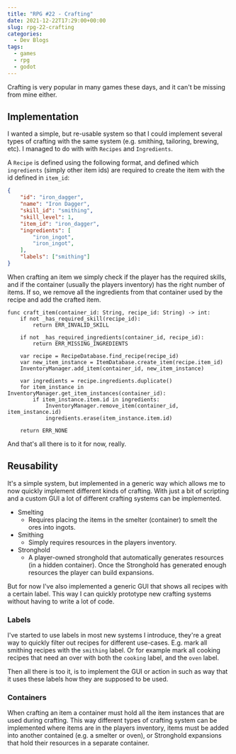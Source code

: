 ```yaml
---
title: "RPG #22 - Crafting"
date: 2021-12-22T17:29:00+00:00
slug: rpg-22-crafting
categories:
  - Dev Blogs
tags:
  - games
  - rpg
  - godot
---
```


Crafting is very popular in many games these days, and it can't be missing from mine either.

## Implementation

I wanted a simple, but re-usable system so that I could implement several types of crafting with the same system (e.g. smithing, tailoring, brewing, etc).
I managed to do with with `Recipes` and `Ingredients`.

A `Recipe` is defined using the following format, and defined which `ingredients` (simply other item ids) are required to create the item with the id defined in `item_id`:

```json
{
	"id": "iron_dagger",
	"name": "Iron Dagger",
	"skill_id": "smithing",
	"skill_level": 1,
	"item_id": "iron_dagger",
	"ingredients": [
		"iron_ingot",
		"iron_ingot",
	],
	"labels": ["smithing"]
}
```

When crafting an item we simply check if the player has the required skills, and if the container (usually the players inventory) has the right number of items.
If so, we remove all the ingredients from that container used by the recipe and add the crafted item.

```gdscript
func craft_item(container_id: String, recipe_id: String) -> int:
	if not _has_required_skill(recipe_id):
		return ERR_INVALID_SKILL
	
	if not _has_required_ingredients(container_id, recipe_id):
		return ERR_MISSING_INGREDIENTS
	
	var recipe = RecipeDatabase.find_recipe(recipe_id)
	var new_item_instance = ItemDatabase.create_item(recipe.item_id)
	InventoryManager.add_item(container_id, new_item_instance)
	
	var ingredients = recipe.ingredients.duplicate()
	for item_instance in InventoryManager.get_item_instances(container_id):
		if item_instance.item.id in ingredients:
			InventoryManager.remove_item(container_id, item_instance.id)
			ingredients.erase(item_instance.item.id)
	
	return ERR_NONE
```

And that's all there is to it for now, really.


## Reusability

It's a simple system, but implemented in a generic way which allows me to now quickly implement different kinds of crafting.
With just a bit of scripting and a custom GUI a lot of different crafting systems can be implemented.

* Smelting
  * Requires placing the items in the smelter (container) to smelt the ores into ingots.
* Smithing
  * Simply requires resources in the players inventory.
* Stronghold
  * A player-owned stronghold that automatically generates resources (in a hidden container). Once the Stronghold has generated enough resources the player can build expansions.

But for now I've also implemented a generic GUI that shows all recipes with a certain label.
This way I can quickly prototype new crafting systems without having to write a lot of code.

### Labels

I've started to use labels in most new systems I introduce, they're a great way to quickly filter out recipes for different use-cases.
E.g. mark all smithing recipes with the `smithing` label.
Or for example mark all cooking recipes that need an over with both the `cooking` label, and the `oven` label.

Then all there is too it, is to implement the GUI or action in such as way that it uses these labels how they are supposed to be used.

### Containers

When crafting an item a container must hold all the item instances that are used during crafting.
This way different types of crafting system can be implemented where items are in the players inventory, items must be added into another contained (e.g. a smelter or oven), or Stronghold expansions that hold their resources in a separate container.
